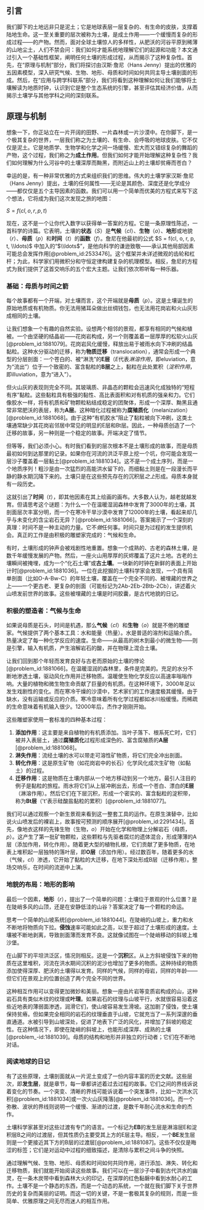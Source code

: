 ## 引言
我们脚下的土地远非只是泥土；它是地球表层一层复杂的、有生命的皮肤，支撑着陆地生命。这一至关重要的层次被称为土壤，是成土作用——一个缓慢而复杂的形成过程——的产物。然而，面对全球土壤惊人的多样性，从肥沃的河谷平原到稀薄的山地尘土，人们不禁会问：我们如何才能系统地理解它们的起源和功能？本文通过引入一个基础性框架，阐明任何土壤的形成过程，从而揭示了这种复杂性。首先，在“原理与机制”部分，我们将探讨由汉斯·詹尼（Hans Jenny）提出的优雅的五因素模型，深入研究气候、生物、地形、母质和时间如何共同主导土壤剖面的形成。然后，在“应用与跨学科联系”部分，我们将看到这种理解如何让我们能够将土壤解读为地质时钟，认识到它是整个生态系统的引擎，甚至评估其经济价值，从而揭示土壤学与其他学科之间的深刻联系。

## 原理与机制

想象一下，你正站立在一片开阔的田野、一片森林或一片沙漠中。在你脚下，是一个极其复杂的世界，一层我们称之为土壤的、有生命、会呼吸的地球皮肤。它不仅仅是泥土。它是地质学、生物学和化学之间一场缓慢、宏大而又错综复杂的舞蹈的产物，这个过程，我们称之为**成土作用**。但我们如何才能开始理解这种复杂性？我们如何理解为什么河谷中的土壤深厚而黝黑，而附近山上的土壤却贫瘠而苍白？

幸运的是，有一种非常优雅的方式来组织我们的思维。伟大的土壤学家汉斯·詹尼（Hans Jenny）提出，土壤的任何属性——无论是其颜色、深度还是化学成分——都仅仅是五个主导因素的函数。我们可以用一个简单而优美的方程式来写下这个想法，它将成为我们这次发现之旅的地图：

$S = f(cl, o, r, p, t)$

现在，这不是一个让你代入数字以获得单一答案的方程。它是一条原理性陈述，一首科学的诗篇。它表明，土壤的**状态**（$S$）是**气候**（$cl$）、**生物**（$o$）、**地形**或地貌（$r$）、**母质**（$p$）和**时间**（$t$）的**函数**（$f$）。詹尼在他最初的公式 $S = f(cl, o, r, p, t, \\ldots)$ 中加入的“$\\ldots$”，是他向科学的谦逊致敬——承认其他局部因素可能总会发挥作用[@problem_id:2533476]。这个框架并未详述微观的齿轮和杠杆；为此，科学家们用微积分和守恒定律构建复杂的机理模型。相反，詹尼的方程式为我们提供了这首交响乐的五个宏大主题。让我们依次聆听每一种乐器。

### 基础：母质与时间之箭

每个故事都有一个开端，对土壤而言，这个开端就是**母质**（$p$）。这是土壤诞生的原始地质或有机物质。你无法用猪耳朵做出丝绸钱包，也无法用花岗岩和火山灰形成相同的土壤。

让我们想象一个有趣的自然实验。设想两个相邻的景观，都享有相同的气候和植被。一个由坚硬的结晶岩——花岗岩构成，另一个则覆盖着一层厚厚的松软火山灰[@problem_id:1881079]。花岗岩风化缓慢，释放出易于被雨水向下冲刷的结晶黏粒。这种水分驱动的迁移，称为**物质迁移**（translocation），通常会形成一个典型的分层剖面：一个苍白的、被“淋洗”的**E层**（*E*代表*淋溶作用*，即eluviation，意为“流出”）位于一个致密的、富含黏粒的**B层**之上，黏粒在此处累积（*淀积作用*，即illuviation，意为“进入”）。

但火山灰的表现则完全不同。其玻璃质、非晶态的颗粒会迅速风化成独特的“短程有序”黏粒。这些黏粒具有极强的黏性、高比表面积和对有机质的强亲和力。它们像胶水一样，将有机质和矿物颗粒粘结成稳定的团聚体，形成一个深厚、黝黑且通常非常肥沃的表层，称为**A层**。这种暗化过程被称为**腐殖质化**（melanization）[@problem_id:1881068]。由于这种“有机胶水”阻止了黏粒被向下冲刷，这类土壤通常缺少其花岗岩邻居中常见的明显的E层和Bt层。因此，一种母质创造了一个迁移的故事，另一种则是一个稳定的故事。开端决定了情节。

但等等，我们必须小心。有时我们看到的层次根本不是土壤形成的故事，而是母质最初如何到达那里的记录。如果你在河流的洪泛平原上挖一个坑，你可能会发现一层沙子覆盖着一层黏土[@problem_id:1881034]。这不是一个成土序列，而是一个地质序列！粗沙是由一次猛烈的高能洪水留下的，而细黏土则是在一段漫长而平静的静水期沉降下来的。土壤只是在这些预先存在的沉积层*之上*形成。母质本身就有一段历史。

这就引出了**时间**（$t$），即其他因素在其上绘画的画布。大多数人认为，越老就越发育。但请思考这个谜题：为什么一个在温暖湿润森林中发育了3000年的土壤，其剖面层次丰富分明，而一个在寒冷干旱沙漠中发育了12000年的土壤，看起来却几乎与未变化的含尘岩石无异？[@problem_id:1881066]。答案揭示了一个深刻的真理：时间不是一种主动的力量。它不*做*任何事。时间只是为过程的发生提供机会。真正的工作是由积极的雕塑家完成的：气候和生命。

有时，土壤形成的钟声会被戏剧性地重置。想象一个成熟的、古老的森林土壤，是数千年缓慢发展的产物。然后，一座火山用厚厚的灰烬覆盖了这片土地。古老的土壤瞬间被掩埋，成为一个“化石土壤”或**古土壤**。一块新的时钟在新鲜的表面上开始计时[@problem_id:1881036]。一位在此挖掘的土壤科学家会发现，一个具有简单剖面（比如O-A-Bw-C）的年轻土壤，覆盖在一个完全不同的、被埋藏的世界之上——一个更古老、更复杂的剖面（可能标记为2Ab-2Eb-2Btb-2Cb），讲述着火山喷发前世界的故事。这些被埋藏的土壤是时间胶囊，是古代地貌的日记。

### 积极的塑造者：气候与生命

如果说母质是石头，时间是机遇，那么**气候**（$cl$）和**生物**（$o$）就是不倦的雕塑家。气候提供了两个基本工具：水和能量（热量）。水是普适的溶剂和运输介质。热量决定了每一种化学反应的速度。生命——从最高的树木到最小的微生物——则是引擎，输入有机质，产生溶解岩石的酸，并在物理上混合土壤。

让我们回到那个年轻而发育良好与古老而原始的土壤的悖论[@problem_id:1881066]。在温暖湿润的森林里，条件是完美的。充足的水分不断地渗透土壤，驱动风化作用并迁移物质。温暖使生物化学反应以高速率嗡嗡作响。大量的植物和微生物生命贡献了巨量的有机质。在这种环境下，3000年足以发生戏剧性的变化。而在寒冷干燥的沙漠中，艺术家们的工作速度极其缓慢。由于缺水，没有运输或反应的介质。寒冷意味着所有化学过程都如冰川般缓慢。而稀疏的生命意味着有机输入很少。12000年后，杰作才刚刚开始。

这些雕塑家使用一套标准的四种基本过程：
1. **添加作用**：这主要是来自植物的有机质添加。当叶子落下、根系死亡时，它们被并入表层土，通过**腐殖质化**过程形成深色的、富含腐殖质的**A层**[@problem_id:1881068]。
2. **淋失作用**：流经土壤的水可以带走可溶性矿物质，将它们完全冲出剖面。
3. **转化作用**：这是原生矿物（如花岗岩中的长石）化学风化成次生矿物（如黏土）的过程。
4. **迁移作用**：这是物质在土壤内部从一个地方移动到另一个地方。最引人注目的例子是黏粒的旅程。雨水将它们从上层冲刷出去，形成一个苍白、漂白的**E层**（淋溶作用）。然后它们在下层沉积，形成一个密实的、富含黏粒的淀积带，称为**Bt层**（'t'表示硅酸盐黏粒的累积）[@problem_id:1881077]。

我们可以通过观察一个新生景观来看到这一整套工具的运作。在原生演替中，比如说火山喷发后的裸岩上，故事按可预测的顺序展开[@problem_id:2291434]。首先，像地衣这样的先锋生物（生物，$o$）开始在化学和物理上分解岩石（母质，$p$）。这产生了第一批矿物颗粒，这些颗粒与先驱者腐烂的遗体混合，形成薄薄的A层（添加作用，转化作用）。随着更大型的植物扎根，它们贡献了更多物质，在地表上堆积起一层独特的落叶层，即**O层**（添加作用）。经过数百年，随着更多的水（气候，$cl$）渗透，它开始了黏粒的大迁移，在地下深处形成B层（迁移作用）。整场交响乐，在时间的流逝中上演。

### 地貌的布局：地形的影响

最后一个因素，**地形**（$r$），提出了一个简单的问题：土壤位于景观的什么位置？是在陡峭多风的山顶，还是在安静低洼的山谷？答案决定了每一个颗粒的命运。

思考一个简单的山坡系统[@problem_id:1881044]。在陡峭的山坡上，重力和水不断地将物质向下拉。**侵蚀**速率可能如此之高，以至于超过了土壤形成的速度。土壤被不断地剥离，导致剖面薄而发育不良。这就像试图在一个陡峭移动的斜坡上堆沙堡。

在山脚下的平坦洪泛区，情况则相反。这是一个**沉积**区。从上方斜坡侵蚀下来的物质在这里堆积，河流在洪水期间沉积的泥沙也增加了更多的物质。这种持续的物质添加使得深厚、肥沃的土壤得以发育。同样的气候，同样的母岩，同样的年龄——但它们在景观上的位置创造了两个完全不同的世界。

这种相互作用可以变得更加微妙和美丽。想象一座由片岩等变质岩构成的山，这种岩石具有类似木纹的纹理或**叶理**。如果岩石的纹理与山坡平行，水就很容易沿着这些近地表的薄弱面渗透，润滑它们，使山坡容易发生滑坡。这加剧了侵蚀，使土壤保持贫瘠。但如果完全相同的岩石的纹理垂直于山坡，它就充当了一系列深邃的垂直通道。水被引导到山坡深处，促进了地表下广泛的风化，并增加了斜坡的稳定性。在这种情况下，即使在陡峭的斜坡上，也能形成深厚、成熟的土壤[@problem_-id:1881039]。母质的结构和地形并非独立的行动者；它们在不断地对话。

### 阅读地球的日记

有了这些原理，土壤剖面就从一片泥土变成了一份内容丰富的历史文献。这些层次，即**发生层**，就是章节，每一章都讲述着过去过程的故事。它们之间的界线诉说着变化的节奏。一个突变、清晰的界线可能诉说着一个突发事件，比如一次洪水沉积[@problem_id:1881034]或一次火山灰降落[@problem_id:1881036]。而一个弥散、波状的界线则说明一个缓慢、渐进的过渡，是数千年耐心流水和生命的杰作。

土壤科学家甚至对这些过渡有专门的语言。一个标记为**EB**的发生层是淋溶层E和淀积层B之间的过渡层，但其性质仍主要受其上方的E层主导。相反，一个**BE**发生层则是一个更接近其下方的B层的过渡层[@problem_id:1881087]。这些不仅仅是晦涩的标签；它们是对运动中过程的细致描述，是清除与累积之间斗争的快照。

通过理解气候、生物、地形、母质和时间如何共同作用，进行添加、淋失、转化和迁移物质，我们就能开始阅读这些故事。我们可以在一层沙子中看到古代洪水的幽灵，在一条木炭带中看到森林大火的印记，在深厚的红色黏磐中看到水耐心的工作。土壤不是一个静态的东西，而是一个动态的系统，一个就在我们脚下关于世界历史的复杂而美丽的证明。而这一切的关键，不是一套极其复杂的规则，而是一些简单、优雅原理之间无尽而迷人的相互作用。

